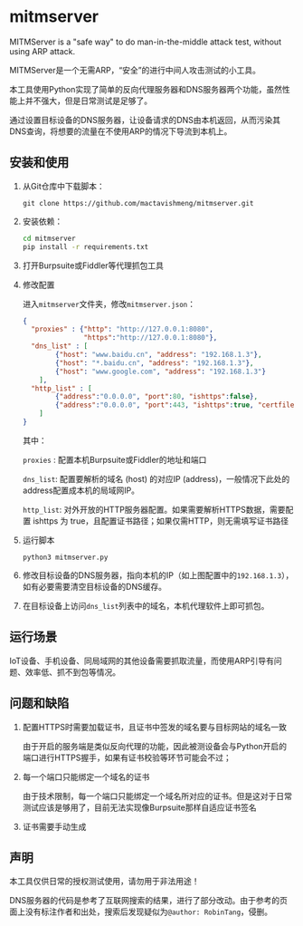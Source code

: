 # mitmserver
MITMServer is a "safe way" to do man-in-the-middle attack test, without using ARP attack.

MITMServer是一个无需ARP，“安全”的进行中间人攻击测试的小工具。

本工具使用Python实现了简单的反向代理服务器和DNS服务器两个功能，虽然性能上并不强大，但是日常测试是足够了。

通过设置目标设备的DNS服务器，让设备请求的DNS由本机返回，从而污染其DNS查询，将想要的流量在不使用ARP的情况下导流到本机上。

## 安装和使用

1. 从Git仓库中下载脚本：

   `git clone https://github.com/mactavishmeng/mitmserver.git`

2. 安装依赖：

   ```bash
   cd mitmserver
   pip install -r requirements.txt
   ```

3. 打开Burpsuite或Fiddler等代理抓包工具

4. 修改配置

   进入`mitmserver`文件夹，修改`mitmserver.json`：

   ```json
   {
     "proxies" : {"http": "http://127.0.0.1:8080",
                  "https":"http://127.0.0.1:8080"},
     "dns_list" : [
           {"host": "www.baidu.cn", "address": "192.168.1.3"},
           {"host": "*.baidu.cn", "address": "192.168.1.3"},
           {"host": "www.google.com", "address": "192.168.1.3"}
       ],
     "http_list" : [
           {"address":"0.0.0.0", "port":80, "ishttps":false},
           {"address":"0.0.0.0", "port":443, "ishttps":true, "certfile":"./certificate.crt", "keyfile":"./private_key.key"}
       ]
   }
   ```

   其中：

   `proxies` : 配置本机Burpsuite或Fiddler的地址和端口

   `dns_list`: 配置要解析的域名 (host) 的对应IP (address)，一般情况下此处的address配置成本机的局域网IP。

   `http_list`:   对外开放的HTTP服务器配置。如果需要解析HTTPS数据，需要配置 ishttps 为 true，且配置证书路径；如果仅需HTTP，则无需填写证书路径

5. 运行脚本

   `python3 mitmserver.py`

6. 修改目标设备的DNS服务器，指向本机的IP（如上图配置中的`192.168.1.3`），如有必要需要清空目标设备的DNS缓存。

7. 在目标设备上访问`dns_list`列表中的域名，本机代理软件上即可抓包。

## 运行场景

IoT设备、手机设备、同局域网的其他设备需要抓取流量，而使用ARP引导有问题、效率低、抓不到包等情况。

## 问题和缺陷

1. 配置HTTPS时需要加载证书，且证书中签发的域名要与目标网站的域名一致

   由于开启的服务端是类似反向代理的功能，因此被测设备会与Python开启的端口进行HTTPS握手，如果有证书校验等环节可能会不过；

2. 每一个端口只能绑定一个域名的证书

   由于技术限制，每一个端口只能绑定一个域名所对应的证书。但是这对于日常测试应该是够用了，目前无法实现像Burpsuite那样自适应证书签名

3. 证书需要手动生成

## 声明

本工具仅供日常的授权测试使用，请勿用于非法用途！

DNS服务器的代码是参考了互联网搜索的结果，进行了部分改动。由于参考的页面上没有标注作者和出处，搜索后发现疑似为`@author: RobinTang`，侵删。

